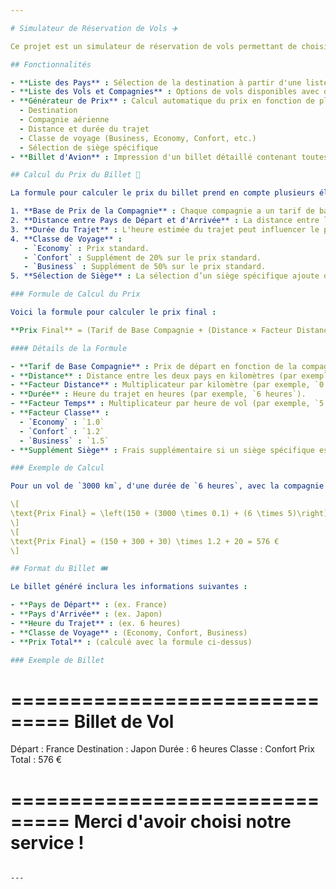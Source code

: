 ```yaml
---

# Simulateur de Réservation de Vols ✈️

Ce projet est un simulateur de réservation de vols permettant de choisir une destination, sélectionner une compagnie aérienne, déterminer une classe de voyage, choisir des sièges, et générer un billet avec tous les détails de vol et le calcul de prix.

## Fonctionnalités

- **Liste des Pays** : Sélection de la destination à partir d'une liste complète des pays du monde.
- **Liste des Vols et Compagnies** : Options de vols disponibles avec des compagnies aériennes variées.
- **Générateur de Prix** : Calcul automatique du prix en fonction de plusieurs critères :
  - Destination
  - Compagnie aérienne
  - Distance et durée du trajet
  - Classe de voyage (Business, Economy, Confort, etc.)
  - Sélection de siège spécifique
- **Billet d'Avion** : Impression d'un billet détaillé contenant toutes les informations essentielles de la réservation.

## Calcul du Prix du Billet 🎫

La formule pour calculer le prix du billet prend en compte plusieurs éléments clés :

1. **Base de Prix de la Compagnie** : Chaque compagnie a un tarif de base défini pour ses services. Par exemple, une compagnie haut de gamme peut avoir un tarif de base plus élevé.
2. **Distance entre Pays de Départ et d'Arrivée** : La distance entre l’aéroport de départ et l’aéroport de destination, en kilomètres.
3. **Durée du Trajet** : L'heure estimée du trajet peut influencer le prix (par exemple, un vol de nuit peut être plus coûteux).
4. **Classe de Voyage** : 
   - `Economy` : Prix standard.
   - `Confort` : Supplément de 20% sur le prix standard.
   - `Business` : Supplément de 50% sur le prix standard.
5. **Sélection de Siège** : La sélection d’un siège spécifique ajoute des frais supplémentaires (par exemple, un siège près de la fenêtre ou avec espace pour les jambes).

### Formule de Calcul du Prix

Voici la formule pour calculer le prix final :

**Prix Final** = (Tarif de Base Compagnie + (Distance × Facteur Distance) + (Durée × Facteur Temps)) × Facteur Classe + Supplément Siège

#### Détails de la Formule

- **Tarif de Base Compagnie** : Prix de départ en fonction de la compagnie (par exemple, `150 €` pour une compagnie régulière).
- **Distance** : Distance entre les deux pays en kilomètres (par exemple, `3000 km`).
- **Facteur Distance** : Multiplicateur par kilomètre (par exemple, `0.1 €/km`).
- **Durée** : Heure du trajet en heures (par exemple, `6 heures`).
- **Facteur Temps** : Multiplicateur par heure de vol (par exemple, `5 €/heure`).
- **Facteur Classe** :
  - `Economy` : `1.0`
  - `Confort` : `1.2`
  - `Business` : `1.5`
- **Supplément Siège** : Frais supplémentaire si un siège spécifique est choisi (par exemple, `20 €` pour un siège avec espace supplémentaire).

### Exemple de Calcul

Pour un vol de `3000 km`, d'une durée de `6 heures`, avec la compagnie `Air Voyage` ayant un tarif de base de `150 €`, en classe `Confort`, et avec un siège spécifique :

\[
\text{Prix Final} = \left(150 + (3000 \times 0.1) + (6 \times 5)\right) \times 1.2 + 20
\]
\[
\text{Prix Final} = (150 + 300 + 30) \times 1.2 + 20 = 576 €
\]

## Format du Billet 🎟️

Le billet généré inclura les informations suivantes :

- **Pays de Départ** : (ex. France)
- **Pays d'Arrivée** : (ex. Japon)
- **Heure du Trajet** : (ex. 6 heures)
- **Classe de Voyage** : (Economy, Confort, Business)
- **Prix Total** : (calculé avec la formule ci-dessus)

### Exemple de Billet

```
===============================
          Billet de Vol         
===============================

Départ       : France
Destination  : Japon
Durée        : 6 heures
Classe       : Confort
Prix Total   : 576 €

===============================
Merci d'avoir choisi notre service !
===============================
```

---
```

